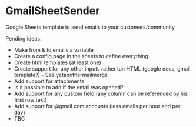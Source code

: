# GmailSheetSender
Google Sheets template to send emails to your customers/community


Pending ideas:
- Make from & to emails a variable
- Create a config page in the sheets to define everything
- Create html templates (at least one)
- Create support for any other inputs rather tan HTML (google docs, gmail template?) - See yetanothermailmerge
- Add support for attachments
- Is it possible to add if the email was opened?
- Add support for any custom field (any column can be referenced by his first row text)
- Add support for @gmail.com accounts (less emails per hour and per day)
- TBC 
